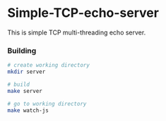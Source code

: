 # Simple-TCP-echo-server
This is simple TCP multi-threading echo server.
### Building
``` bash
# create working directory
mkdir server

# build
make server

# go to working directory
make watch-js
```

